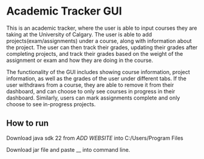 # Academic Tracker GUI

This is an academic tracker, where the user is able to input courses they
are taking at the University of Calgary. The user is able to add projects(exam/assignments)
under a course, along with information about the project. The user can then
track their grades, updating their grades after completing projects, and track their grades
based on the weight of the assignment or exam and how they are doing in the course.

The functionality of the GUI includes showing course information, project information, 
as well as the grades of the user under different tabs. If the user withdraws from a course,
they are able to remove it from their dashboard, and can choose to only see courses
in progress in their dashboard. Similarly, users can mark assignments complete and 
only choose to see in-progress projects. 

## How to run

Download java sdk 22 from *ADD WEBSITE* into C:/Users/Program Files

Download jar file and paste __ into command line.